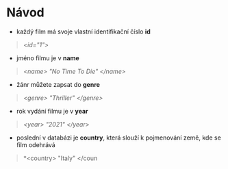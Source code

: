 # Návod

- každý film má svoje vlastní identifikační číslo **id** 
> *&lt;id="1"&gt;*
- jméno filmu je v **name**
> *&lt;name&gt; "No Time To Die" &lt;/name&gt;*
- žánr můžete zapsat do **genre** 
> *&lt;genre&gt; "Thriller" &lt;/genre&gt;*
- rok vydání filmu je v **year**
> *&lt;year&gt; "2021" &lt;/year&gt;*
- poslední v databázi je **country**, která slouží k pojmenování země, kde se film odehrává
> *&lt;country&gt; "Italy" &lt;/coun
